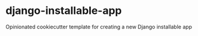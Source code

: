 # django-installable-app
Opinionated cookiecutter template for creating a new Django installable app
